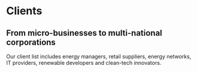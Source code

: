 # Clients

## From micro-businesses to multi-national corporations

Our client list includes energy managers, retail suppliers, energy networks, IT providers, renewable developers and clean-tech innovators.